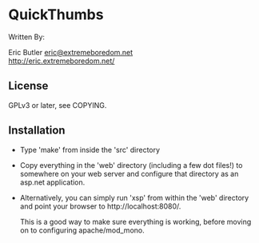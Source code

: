 QuickThumbs
===========

Written By:

Eric Butler <eric@extremeboredom.net>  
http://eric.extremeboredom.net/

License
-------

GPLv3 or later, see COPYING.

Installation
------------

* Type 'make' from inside the 'src' directory
* Copy everything in the 'web' directory (including a few dot files!) to
  somewhere on your web server and configure that directory as an asp.net
  application.

* Alternatively, you can simply run 'xsp' from within the 'web' directory
  and point your browser to http://localhost:8080/. 
  
  This is a good way to make sure everything is working, before moving on to
  configuring apache/mod_mono.
